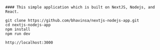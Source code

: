 	#### This simple application which is built on NextJS, Nodejs, and React.
	
	git clone https://github.com/bhavinsa/nextjs-nodejs-app.git
	cd nextjs-nodejs-app
	npm install
	npm run dev
	
	http://localhost:3000
